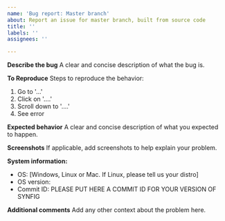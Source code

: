 ```yaml
---
name: 'Bug report: Master branch'
about: Report an issue for master branch, built from source code
title: ''
labels: ''
assignees: ''

---
```


**Describe the bug**
A clear and concise description of what the bug is.

**To Reproduce**
Steps to reproduce the behavior:
1. Go to '...'
2. Click on '....'
3. Scroll down to '....'
4. See error

**Expected behavior**
A clear and concise description of what you expected to happen.

**Screenshots**
If applicable, add screenshots to help explain your problem.

**System information:**
 - OS: [Windows, Linux or Mac. If Linux, please tell us your distro]
 - OS version:
 - Commit ID: PLEASE PUT HERE A COMMIT ID FOR YOUR VERSION OF SYNFIG

**Additional comments**
Add any other context about the problem here.

